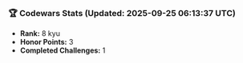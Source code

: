 ### 🏆 Codewars Stats (Updated: 2025-09-25 06:13:37 UTC)

- **Rank:** 8 kyu
- **Honor Points:** 3
- **Completed Challenges:** 1
